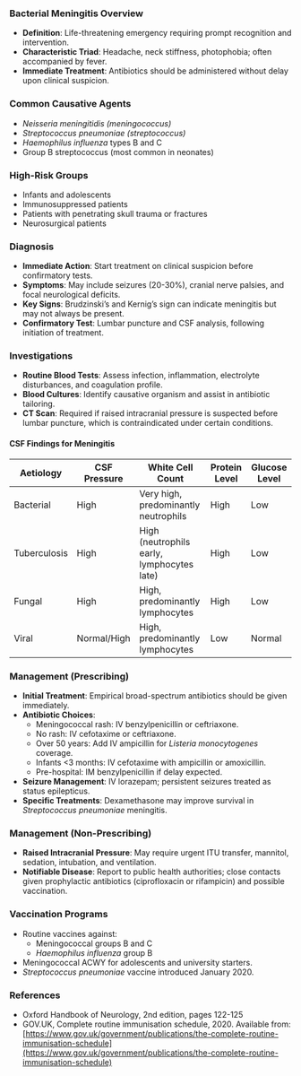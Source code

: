 ### Bacterial Meningitis Overview
- **Definition**: Life-threatening emergency requiring prompt recognition and intervention.
- **Characteristic Triad**: Headache, neck stiffness, photophobia; often accompanied by fever.
- **Immediate Treatment**: Antibiotics should be administered without delay upon clinical suspicion.

### Common Causative Agents
- _Neisseria meningitidis (meningococcus)_
- _Streptococcus pneumoniae (streptococcus)_
- _Haemophilus influenza_ types B and C
- Group B streptococcus (most common in neonates)

### High-Risk Groups
- Infants and adolescents
- Immunosuppressed patients
- Patients with penetrating skull trauma or fractures
- Neurosurgical patients

### Diagnosis
- **Immediate Action**: Start treatment on clinical suspicion before confirmatory tests.
- **Symptoms**: May include seizures (20-30%), cranial nerve palsies, and focal neurological deficits.
- **Key Signs**: Brudzinski’s and Kernig’s sign can indicate meningitis but may not always be present.
- **Confirmatory Test**: Lumbar puncture and CSF analysis, following initiation of treatment.

### Investigations
- **Routine Blood Tests**: Assess infection, inflammation, electrolyte disturbances, and coagulation profile.
- **Blood Cultures**: Identify causative organism and assist in antibiotic tailoring.
- **CT Scan**: Required if raised intracranial pressure is suspected before lumbar puncture, which is contraindicated under certain conditions.

#### CSF Findings for Meningitis
| Aetiology        | CSF Pressure | White Cell Count                         | Protein Level | Glucose Level |
|------------------|--------------|-----------------------------------------|---------------|---------------|
| Bacterial        | High         | Very high, predominantly neutrophils    | High          | Low           |
| Tuberculosis      | High         | High (neutrophils early, lymphocytes late) | High         | Low           |
| Fungal           | High         | High, predominantly lymphocytes         | High          | Low           |
| Viral            | Normal/High  | High, predominantly lymphocytes         | Low           | Normal        |

### Management (Prescribing)
- **Initial Treatment**: Empirical broad-spectrum antibiotics should be given immediately.
- **Antibiotic Choices**:
  - Meningococcal rash: IV benzylpenicillin or ceftriaxone.
  - No rash: IV cefotaxime or ceftriaxone.
  - Over 50 years: Add IV ampicillin for _Listeria monocytogenes_ coverage.
  - Infants <3 months: IV cefotaxime with ampicillin or amoxicillin.
  - Pre-hospital: IM benzylpenicillin if delay expected.
- **Seizure Management**: IV lorazepam; persistent seizures treated as status epilepticus.
- **Specific Treatments**: Dexamethasone may improve survival in _Streptococcus pneumoniae_ meningitis.

### Management (Non-Prescribing)
- **Raised Intracranial Pressure**: May require urgent ITU transfer, mannitol, sedation, intubation, and ventilation.
- **Notifiable Disease**: Report to public health authorities; close contacts given prophylactic antibiotics (ciprofloxacin or rifampicin) and possible vaccination.
  
### Vaccination Programs
- Routine vaccines against:
  - Meningococcal groups B and C
  - _Haemophilus influenza_ group B
- Meningococcal ACWY for adolescents and university starters.
- _Streptococcus pneumoniae_ vaccine introduced January 2020.
  
### References
- Oxford Handbook of Neurology, 2nd edition, pages 122-125
- GOV.UK, Complete routine immunisation schedule, 2020. Available from: [https://www.gov.uk/government/publications/the-complete-routine-immunisation-schedule](https://www.gov.uk/government/publications/the-complete-routine-immunisation-schedule)